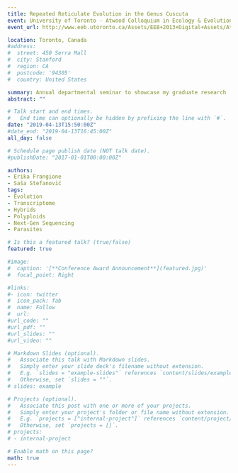 ```yaml
---
title: Repeated Reticulate Evolution in the Genus Cuscuta
event: University of Toronto - Atwood Colloquium in Ecology & Evolution
event_url: http://www.eeb.utoronto.ca/Assets/EEB+2013+Digital+Assets/Atwood+Program+2019+(revised).pdf

location: Toronto, Canada
#address:
#  street: 450 Serra Mall
#  city: Stanford
#  region: CA
#  postcode: '94305'
#  country: United States

summary: Annual departmental seminar to showcase my graduate research
abstract: ""

# Talk start and end times.
#   End time can optionally be hidden by prefixing the line with `#`.
date: "2019-04-13T15:50:00Z"
#date_end: "2019-04-13T16:45:00Z"
all_day: false

# Schedule page publish date (NOT talk date).
#publishDate: "2017-01-01T00:00:00Z"

authors: 
- Erika Frangione
- Saša Stefanović
tags: 
- Evolution
- Transcriptome
- Hybrids
- Polyploids
- Next-Gen Sequencing
- Parasites

# Is this a featured talk? (true/false)
featured: true

#image:
#  caption: '[**Conference Award Announcement**](featured.jpg)'
#  focal_point: Right

#links:
#- icon: twitter
#  icon_pack: fab
#  name: Follow
#  url:
#url_code: ""
#url_pdf: ""
#url_slides: ""
#url_video: ""

# Markdown Slides (optional).
#   Associate this talk with Markdown slides.
#   Simply enter your slide deck's filename without extension.
#   E.g. `slides = "example-slides"` references `content/slides/example-slides.md`.
#   Otherwise, set `slides = ""`.
# slides: example

# Projects (optional).
#   Associate this post with one or more of your projects.
#   Simply enter your project's folder or file name without extension.
#   E.g. `projects = ["internal-project"]` references `content/project/deep-learning/index.md`.
#   Otherwise, set `projects = []`.
# projects:
# - internal-project

# Enable math on this page?
math: true
---
```

